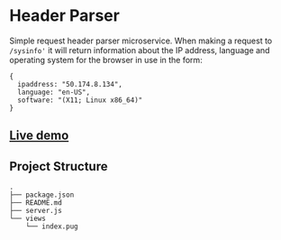 # Header Parser

Simple request header parser microservice. When making a request to `/sysinfo'` it will return information about the IP address, language and operating system for the browser in use in the form:  

```
{
  ipaddress: "50.174.8.134",
  language: "en-US",
  software: "(X11; Linux x86_64)"
}
```


## [Live demo](https://header-parser-fc.herokuapp.com/)

## Project Structure

```
.
├── package.json
├── README.md
├── server.js
└── views
    └── index.pug
```